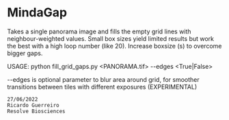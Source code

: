 # MindaGap
   Takes a single panorama image and fills the empty grid lines with neighbour-weighted values.
   Small box sizes yield limited results but work the best with a high loop number (like 20).  Increase boxsize (s) to overcome bigger gaps. 
   
USAGE:   python fill_grid_gaps.py  <PANORAMA.tif> <boxsize> <loopnum> --edges <True|False>

   --edges is optional parameter to blur area around grid, for smoother transitions between tiles with different exposures (EXPERIMENTAL)
   
   
    27/06/2022
    Ricardo Guerreiro
    Resolve Biosciences
